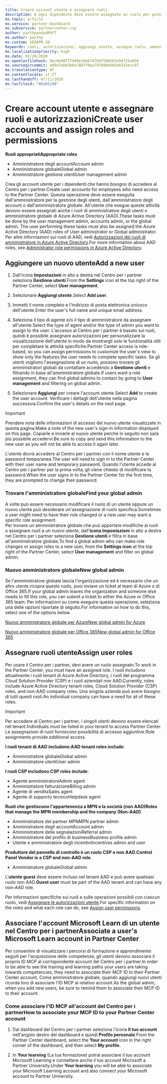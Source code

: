 ```yaml
---
title: Creare account utente e assegnare ruoli
description: A ogni dipendente deve essere assegnato un ruolo per poter accedere al Centro per i partner. Scopri come creare gli account utente, assegnare ruoli e impostare le autorizzazioni.
ms.topic: article
ms.service: partner-dashboard
ms.subservice: partnercenter-csp
author: parthpandyaMSFT
ms.author: parthp
ms.custom: SEOAPR.20
Keywords: ruoli, autorizzazioni, aggiungi utente, assegna ruolo, amministratore, agente,
ms.localizationpriority: high
ms.date: 02/26/2020
ms.openlocfilehash: 9ec8e98f77d49e34b6747b0f580502e9df25a950
ms.sourcegitcommit: e68e7ab63b6e7807f0aa797680e9b2e0315ecc97
ms.translationtype: HT
ms.contentlocale: it-IT
ms.lasthandoff: 07/11/2020
ms.locfileid: "86265198"
---
```

# <a name="create-user-accounts-and-assign-roles-and-permissions"></a><span data-ttu-id="dc652-105">Creare account utente e assegnare ruoli e autorizzazioni</span><span class="sxs-lookup"><span data-stu-id="dc652-105">Create user accounts and assign roles and permissions</span></span>

<span data-ttu-id="dc652-106">**Ruoli appropriati**</span><span class="sxs-lookup"><span data-stu-id="dc652-106">**Appropriate roles**</span></span>

- <span data-ttu-id="dc652-107">Amministratore degli account</span><span class="sxs-lookup"><span data-stu-id="dc652-107">Account admin</span></span>
- <span data-ttu-id="dc652-108">Amministratore globale</span><span class="sxs-lookup"><span data-stu-id="dc652-108">Global admin</span></span>
- <span data-ttu-id="dc652-109">Amministratore gestione utenti</span><span class="sxs-lookup"><span data-stu-id="dc652-109">User management admin</span></span>

<span data-ttu-id="dc652-110">Crea gli account utente per i dipendenti che hanno bisogno di accedere al Centro per i partner.</span><span class="sxs-lookup"><span data-stu-id="dc652-110">Create user accounts for employees who need access to the Partner Center.</span></span> <span data-ttu-id="dc652-111">Questa operazione deve essere eseguita dall'amministratore per la gestione degli utenti, dall'amministratore degli account o dall'amministratore globale. All'utente che esegue queste attività devono essere assegnati anche i ruoli di amministratore degli utenti o amministratore globale di Azure Active Directory (AAD).</span><span class="sxs-lookup"><span data-stu-id="dc652-111">These tasks must be done by the user management admin, accounts admin, or the global admin. The user performing these tasks must also be assigned the Azure Active Directory (AAD) roles of User administrator or Global administrator.</span></span> <span data-ttu-id="dc652-112">Per altre informazioni sui ruoli di AAD, vedi [Autorizzazioni dei ruoli di amministratore in Azure Active Directory](https://docs.microsoft.com/azure/active-directory/users-groups-roles/directory-assign-admin-roles).</span><span class="sxs-lookup"><span data-stu-id="dc652-112">For more information about AAD roles, see [Administrator role permissions in Azure Active Directory](https://docs.microsoft.com/azure/active-directory/users-groups-roles/directory-assign-admin-roles).</span></span>


## <a name="add-a-new-user"></a><span data-ttu-id="dc652-113">Aggiungere un nuovo utente</span><span class="sxs-lookup"><span data-stu-id="dc652-113">Add a new user</span></span>

1. <span data-ttu-id="dc652-114">Dall'icona **Impostazioni** in alto a destra nel Centro per i partner seleziona **Gestione utenti**.</span><span class="sxs-lookup"><span data-stu-id="dc652-114">From the **Settings** icon at the top right of the Partner Center, select **User management**.</span></span>

2. <span data-ttu-id="dc652-115">Selezionare **Aggiungi utente**.</span><span class="sxs-lookup"><span data-stu-id="dc652-115">Select **Add user**.</span></span>

3. <span data-ttu-id="dc652-116">Immetti il nome completo e l'indirizzo di posta elettronica univoco dell'utente.</span><span class="sxs-lookup"><span data-stu-id="dc652-116">Enter the user's full name and unique email address.</span></span>

4. <span data-ttu-id="dc652-117">Seleziona il tipo di agente e/o il tipo di amministratore da assegnare all'utente.</span><span class="sxs-lookup"><span data-stu-id="dc652-117">Select the type of agent and/or the type of admin you want to assign to the user.</span></span> <span data-ttu-id="dc652-118">L'accesso al Centro per i partner è basato sui ruoli, quindi è possibile assegnare autorizzazioni per personalizzare la visualizzazione dell'utente in modo da mostrargli solo le funzionalità utili per completare le attività specifiche.</span><span class="sxs-lookup"><span data-stu-id="dc652-118">Partner Center access is role-based, so you can assign permissions to customize the user's view to show only the features the user needs to complete specific tasks.</span></span>  <span data-ttu-id="dc652-119">Se gli utenti vogliono l'assegnazione di un ruolo, possono trovare gli amministratori globali da contattare accedendo a **Gestione utenti** e filtrando in base all'amministratore globale.</span><span class="sxs-lookup"><span data-stu-id="dc652-119">If users want a role assignment, they can find global admins to contact by going to **User management** and filtering on global admin.</span></span>

5. <span data-ttu-id="dc652-120">Selezionare **Aggiungi** per creare l'account utente.</span><span class="sxs-lookup"><span data-stu-id="dc652-120">Select **Add** to create the user account.</span></span> <span data-ttu-id="dc652-121">Verificare i dettagli dell'utente nella pagina successiva.</span><span class="sxs-lookup"><span data-stu-id="dc652-121">Confirm the user's details on the next page.</span></span>

> [!IMPORTANT]  
> <span data-ttu-id="dc652-122">Prendere nota delle informazioni di accesso del nuovo utente visualizzate in questa pagina.</span><span class="sxs-lookup"><span data-stu-id="dc652-122">Make a note of the new user's sign-in information displayed on this page.</span></span> <span data-ttu-id="dc652-123">Copiarle e inviarle al nuovo utente perché in seguito non sarà più possibile accedervi.</span><span class="sxs-lookup"><span data-stu-id="dc652-123">Be sure to copy and send this information to the new user as you will not be able to access it again later.</span></span> 


<span data-ttu-id="dc652-124">L'utente dovrà accedere al Centro per i partner con il nome utente e la password temporanea.</span><span class="sxs-lookup"><span data-stu-id="dc652-124">The user will need to sign in to the Partner Center with their user name and temporary password.</span></span> <span data-ttu-id="dc652-125">Quando l'utente accede al Centro per i partner per la prima volta, gli viene chiesto di modificare la password.</span><span class="sxs-lookup"><span data-stu-id="dc652-125">When the user signs in to the Partner Center for the first time, they are prompted to change their password.</span></span> 


### <a name="find-your-global-admin"></a><span data-ttu-id="dc652-126">Trovare l'amministratore globale</span><span class="sxs-lookup"><span data-stu-id="dc652-126">Find your global admin</span></span>

<span data-ttu-id="dc652-127">A volte può essere necessario modificare il ruolo di un utente oppure un nuovo utente può desiderare un'assegnazione di ruolo specifica.</span><span class="sxs-lookup"><span data-stu-id="dc652-127">Sometimes a user might need to have their role changed or a new user may want a specific role assignment.</span></span>  
<span data-ttu-id="dc652-128">Per trovare un amministratore globale che può apportare modifiche ai ruoli o assegnare ruoli a un nuovo utente, dall'**icona Impostazioni** in alto a destra nel Centro per i partner seleziona **Gestione utenti** e filtra in base all'amministratore globale.</span><span class="sxs-lookup"><span data-stu-id="dc652-128">To find a global admin who can make role changes or assign roles to a new user, from the **Settings icon** at the top right of the Partner Center, select **User management** and filter on global admin.</span></span> 


### <a name="new-global-admin"></a><span data-ttu-id="dc652-129">Nuovo amministratore globale</span><span class="sxs-lookup"><span data-stu-id="dc652-129">New global admin</span></span>

<span data-ttu-id="dc652-130">Se l'amministratore globale lascia l'organizzazione ed è necessario che un altro utente ricopra questo ruolo, puoi inviare un ticket al team di Azure o di Office 365.</span><span class="sxs-lookup"><span data-stu-id="dc652-130">If your global admin leaves the organization and someone else needs to fill this role, you can submit a ticket to either the Azure or Office 365 team.</span></span> <span data-ttu-id="dc652-131">Per informazioni su come eseguire questa operazione, seleziona una delle opzioni riportate di seguito.</span><span class="sxs-lookup"><span data-stu-id="dc652-131">For information on how to do this, select one of the options below.</span></span>

[<span data-ttu-id="dc652-132">Nuovo amministratore globale per Azure</span><span class="sxs-lookup"><span data-stu-id="dc652-132">New global admin for Azure</span></span>](https://support.microsoft.com/help/4505981/what-to-do-if-the-only-admin-for-your-mpn-program-has-left-the-company)

[<span data-ttu-id="dc652-133">Nuovo amministratore globale per Office 365</span><span class="sxs-lookup"><span data-stu-id="dc652-133">New global admin for Office 365</span></span>](https://admin.microsoft.com/)


## <a name="assign-user-roles"></a><span data-ttu-id="dc652-134">Assegnare ruoli utente</span><span class="sxs-lookup"><span data-stu-id="dc652-134">Assign user roles</span></span>

<span data-ttu-id="dc652-135">Per usare il Centro per i partner, devi avere un ruolo assegnato.</span><span class="sxs-lookup"><span data-stu-id="dc652-135">To work in the Partner Center, you must have an assigned role.</span></span>  <span data-ttu-id="dc652-136">I ruoli includono attualmente i ruoli tenant di Azure Active Directory, i ruoli del programma Cloud Solution Provider (CSP) e i ruoli aziendali non AAD.</span><span class="sxs-lookup"><span data-stu-id="dc652-136">Currently, roles include Azure Active Directory tenant roles, Cloud Solution Provider (CSP) roles, and non-AAD company roles.</span></span> <span data-ttu-id="dc652-137">Una singola azienda può avere bisogno di tutti questi ruoli.</span><span class="sxs-lookup"><span data-stu-id="dc652-137">An individual company can have a need for all of these roles.</span></span>

>[!Important]
><span data-ttu-id="dc652-138">Per accedere al Centro per i partner, i singoli utenti devono essere elencati nel tenant.</span><span class="sxs-lookup"><span data-stu-id="dc652-138">Individuals must be listed in your tenant to access Partner Center.</span></span> <span data-ttu-id="dc652-139">Le assegnazioni di ruoli forniscono possibilità di accesso aggiuntive.</span><span class="sxs-lookup"><span data-stu-id="dc652-139">Role assignments provide additional access.</span></span>


<span data-ttu-id="dc652-140">**I ruoli tenant di AAD includono**:</span><span class="sxs-lookup"><span data-stu-id="dc652-140">**AAD tenant roles include**:</span></span>
- <span data-ttu-id="dc652-141">Amministratore globale</span><span class="sxs-lookup"><span data-stu-id="dc652-141">Global admin</span></span>
- <span data-ttu-id="dc652-142">Amministratore utenti</span><span class="sxs-lookup"><span data-stu-id="dc652-142">User admin</span></span>

<span data-ttu-id="dc652-143">**I ruoli CSP includono**:</span><span class="sxs-lookup"><span data-stu-id="dc652-143">**CSP roles include**:</span></span>
- <span data-ttu-id="dc652-144">Agente amministratore</span><span class="sxs-lookup"><span data-stu-id="dc652-144">Admin agent</span></span>
- <span data-ttu-id="dc652-145">Amministratore fatturazione</span><span class="sxs-lookup"><span data-stu-id="dc652-145">Billing admin</span></span>
- <span data-ttu-id="dc652-146">Agente di vendita</span><span class="sxs-lookup"><span data-stu-id="dc652-146">Sales agent</span></span>
- <span data-ttu-id="dc652-147">Agente di supporto tecnico</span><span class="sxs-lookup"><span data-stu-id="dc652-147">Helpdesk agent</span></span>

<span data-ttu-id="dc652-148">**Ruoli che gestiscono l'appartenenza a MPN e la società (non AAD)**</span><span class="sxs-lookup"><span data-stu-id="dc652-148">**Roles that manage the MPN membership and the company (Non-AAD)**</span></span>
- <span data-ttu-id="dc652-149">Amministratore dei partner MPN</span><span class="sxs-lookup"><span data-stu-id="dc652-149">MPN partner admin</span></span>
- <span data-ttu-id="dc652-150">Amministratore degli account</span><span class="sxs-lookup"><span data-stu-id="dc652-150">Account admin</span></span>
- <span data-ttu-id="dc652-151">Amministratore delle segnalazioni</span><span class="sxs-lookup"><span data-stu-id="dc652-151">Referral admin</span></span>
- <span data-ttu-id="dc652-152">Amministratore del profilo di business</span><span class="sxs-lookup"><span data-stu-id="dc652-152">Business profile admin</span></span>
- <span data-ttu-id="dc652-153">Utente e amministratore degli incentivi</span><span class="sxs-lookup"><span data-stu-id="dc652-153">Incentives admin and user</span></span>

<span data-ttu-id="dc652-154">**Produttore del pannello di controllo è un ruolo CSP e non AAD**.</span><span class="sxs-lookup"><span data-stu-id="dc652-154">**Control Panel Vendor is a CSP and non-AAD role**.</span></span>
- <span data-ttu-id="dc652-155">Amministratore globale</span><span class="sxs-lookup"><span data-stu-id="dc652-155">Global admin</span></span>

<span data-ttu-id="dc652-156">L'**utente guest** deve essere incluso nel tenant AAD e può avere qualsiasi ruolo non AAD.</span><span class="sxs-lookup"><span data-stu-id="dc652-156">**Guest user** must be part of the AAD tenant and can have any non-AAD role.</span></span>

<span data-ttu-id="dc652-157">Per informazioni specifiche sui ruoli e sulle operazioni possibili con ciascun ruolo, vedi [Assegnare le autorizzazioni utente](permissions-overview.md).</span><span class="sxs-lookup"><span data-stu-id="dc652-157">For specific information on the roles and what each role can do, see [Assign user permissions](permissions-overview.md).</span></span>

## <a name="associate-a-users-microsoft-learn-account-in-partner-center"></a><span data-ttu-id="dc652-158">Associare l'account Microsoft Learn di un utente nel Centro per i partner</span><span class="sxs-lookup"><span data-stu-id="dc652-158">Associate a user's Microsoft Learn account in Partner Center</span></span>

<span data-ttu-id="dc652-159">Per consentire di visualizzare i percorsi di formazione e apprendimento seguiti per l'acquisizione delle competenze, gli utenti devono associare il proprio ID MCP al corrispondente account del Centro per i partner.</span><span class="sxs-lookup"><span data-stu-id="dc652-159">In order to be able to see the training and learning paths your users are taking towards competencies, they need to associate their MCP ID to their Partner Center account.</span></span> <span data-ttu-id="dc652-160">Come amministratore globale, quando aggiungi nuovi utenti ricorda loro di associare l'ID MCP al relativo account.</span><span class="sxs-lookup"><span data-stu-id="dc652-160">As the global admin, when you add new users, be sure to remind them to associate their MCP ID to their account.</span></span> 

### <a name="how-to-associate-your-mcp-id-to-your-partner-center-account"></a><span data-ttu-id="dc652-161">Come associare l'ID MCP all'account del Centro per i partner</span><span class="sxs-lookup"><span data-stu-id="dc652-161">How to associate your MCP ID to your Partner Center account</span></span>

1. <span data-ttu-id="dc652-162">Dal dashboard del Centro per i partner seleziona l'icona **Il tuo account** nell'angolo destro del dashboard e quindi **Profilo personale**.</span><span class="sxs-lookup"><span data-stu-id="dc652-162">From the Partner Center dashboard, select the **Your account** icon in the right corner of the dashboard, and then select **My profile**.</span></span>

2. <span data-ttu-id="dc652-163">In **Your learning** (La tua formazione) potrai associare il tuo account Microsoft Learning e connettere anche il tuo account Microsoft a Partner University.</span><span class="sxs-lookup"><span data-stu-id="dc652-163">Under **Your learning** you will be able to associate your Microsoft Learning account and also connect your Microsoft account to Partner University.</span></span>
